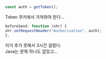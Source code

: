 ```js
const auth = getToken();
```
Token 쿠키에서 가져와야 한다...
```js
beforeSend: function (xhr) {
xhr.setRequestHeader("Authorization", auth);
},
```
이거 추가 못해서 3시간 걸렸다.   
Java는 문제 하나도 없었고...
